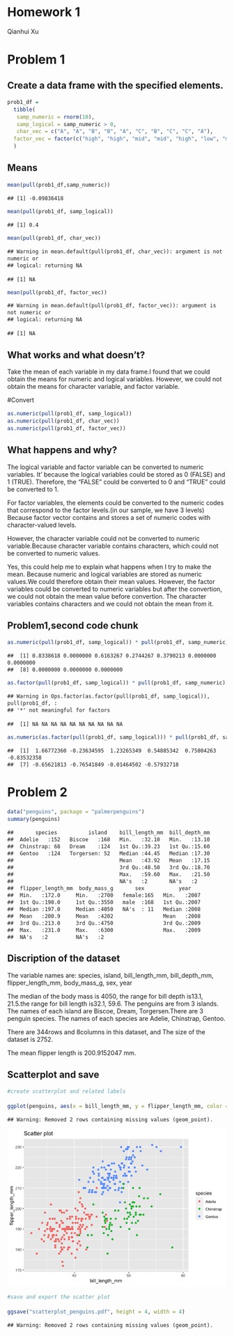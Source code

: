 Homework 1
================
Qianhui Xu

# Problem 1

## Create a data frame with the specified elements.

``` r
prob1_df = 
  tibble(
   samp_numeric = rnorm(10),
   samp_logical = samp_numeric > 0,
   char_vec = c("A", "A", "B", "B", "A", "C", "B", "C", "C", "A"),
  factor_vec = factor(c("high", "high", "mid", "mid", "high", "low", "mid", "low", "low", "high"))
  )
```

## Means

``` r
mean(pull(prob1_df,samp_numeric))
```

    ## [1] -0.09836418

``` r
mean(pull(prob1_df, samp_logical))
```

    ## [1] 0.4

``` r
mean(pull(prob1_df, char_vec))
```

    ## Warning in mean.default(pull(prob1_df, char_vec)): argument is not numeric or
    ## logical: returning NA

    ## [1] NA

``` r
mean(pull(prob1_df, factor_vec))
```

    ## Warning in mean.default(pull(prob1_df, factor_vec)): argument is not numeric or
    ## logical: returning NA

    ## [1] NA

## What works and what doesn’t?

Take the mean of each variable in my data frame.I found that we could
obtain the means for numeric and logical variables. However, we could
not obtain the means for character variable, and factor variable.

\#Convert

``` r
as.numeric(pull(prob1_df, samp_logical))
as.numeric(pull(prob1_df, char_vec))
as.numeric(pull(prob1_df, factor_vec))
```

## What happens and why?

The logical variable and factor variable can be converted to numeric
variables. It’ because the logical variables could be stored as 0
(FALSE) and 1 (TRUE). Therefore, the “FALSE” could be converted to 0 and
“TRUE” could be converted to 1.

For factor variables, the elements could be converted to the numeric
codes that correspond to the factor levels.(in our sample, we have 3
levels) Because factor vector contains and stores a set of numeric codes
with character-valued levels.

However, the character variable could not be converted to numeric
variable.Because character variable contains characters, which could not
be converted to numeric values.

Yes, this could help me to explain what happens when I try to make the
mean. Because numeric and logical variables are stored as numeric
values.We could therefore obtain their mean values. However, the factor
variables could be converted to numeric variables but after the
convertion, we could not obtain the mean value before convertion. The
character variables contains characters and we could not obtain the mean
from it.

## Problem1,second code chunk

``` r
as.numeric(pull(prob1_df, samp_logical)) * pull(prob1_df, samp_numeric)
```

    ##  [1] 0.8338618 0.0000000 0.6163267 0.2744267 0.3790213 0.0000000 0.0000000
    ##  [8] 0.0000000 0.0000000 0.0000000

``` r
as.factor(pull(prob1_df, samp_logical)) * pull(prob1_df, samp_numeric)
```

    ## Warning in Ops.factor(as.factor(pull(prob1_df, samp_logical)), pull(prob1_df, :
    ## '*' not meaningful for factors

    ##  [1] NA NA NA NA NA NA NA NA NA NA

``` r
as.numeric(as.factor(pull(prob1_df, samp_logical))) * pull(prob1_df, samp_numeric)
```

    ##  [1]  1.66772360 -0.23634595  1.23265349  0.54885342  0.75804263 -0.83532358
    ##  [7] -0.65621813 -0.76541849 -0.01464502 -0.57932718

# Problem 2

``` r
data("penguins", package = "palmerpenguins")
summary(penguins)
```

    ##       species          island    bill_length_mm  bill_depth_mm  
    ##  Adelie   :152   Biscoe   :168   Min.   :32.10   Min.   :13.10  
    ##  Chinstrap: 68   Dream    :124   1st Qu.:39.23   1st Qu.:15.60  
    ##  Gentoo   :124   Torgersen: 52   Median :44.45   Median :17.30  
    ##                                  Mean   :43.92   Mean   :17.15  
    ##                                  3rd Qu.:48.50   3rd Qu.:18.70  
    ##                                  Max.   :59.60   Max.   :21.50  
    ##                                  NA's   :2       NA's   :2      
    ##  flipper_length_mm  body_mass_g       sex           year     
    ##  Min.   :172.0     Min.   :2700   female:165   Min.   :2007  
    ##  1st Qu.:190.0     1st Qu.:3550   male  :168   1st Qu.:2007  
    ##  Median :197.0     Median :4050   NA's  : 11   Median :2008  
    ##  Mean   :200.9     Mean   :4202                Mean   :2008  
    ##  3rd Qu.:213.0     3rd Qu.:4750                3rd Qu.:2009  
    ##  Max.   :231.0     Max.   :6300                Max.   :2009  
    ##  NA's   :2         NA's   :2

## Discription of the dataset

The variable names are: species, island, bill\_length\_mm,
bill\_depth\_mm, flipper\_length\_mm, body\_mass\_g, sex, year

The median of the body mass is 4050, the range for bill depth is13.1,
21.5.the range for bill length is32.1, 59.6. The penguins are from 3
islands. The names of each island are Biscoe, Dream, Torgersen.There are
3 penguin species. The names of each species are Adelie, Chinstrap,
Gentoo.

There are 344rows and 8columns in this dataset, and The size of the
dataset is 2752.

The mean flipper length is 200.9152047 mm.

## Scatterplot and save

``` r
#create scatterplot and related labels

ggplot(penguins, aes(x = bill_length_mm, y = flipper_length_mm, color = species)) + geom_point() + ggtitle("Scatter plot")
```

    ## Warning: Removed 2 rows containing missing values (geom_point).

![](P8105_hw01_q2199_files/figure-gfm/scatterplot_penguins-1.png)<!-- -->

``` r
#save and export the scatter plot

ggsave("scatterplot_penguins.pdf", height = 4, width = 4) 
```

    ## Warning: Removed 2 rows containing missing values (geom_point).
